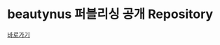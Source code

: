 # beautynus 퍼블리싱 공개 Repository

<a class="my-link" href="https://beautynus.github.io" target="_blank">바로가기</a>
<script>
var doc = document,
    qsa = 'querySelectorAll';
    
doc[qsa]('a.my-link').setAttribute('target', '_blank');
</script>
